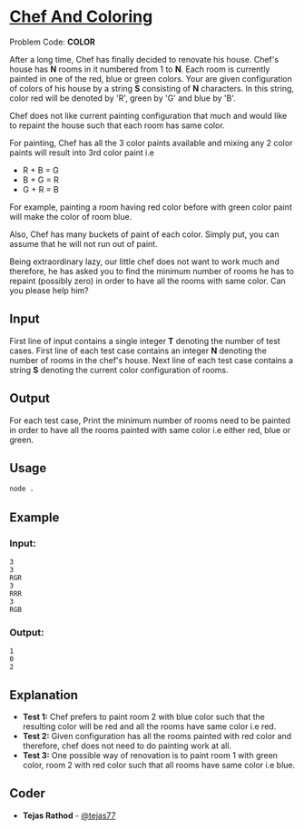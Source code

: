 
# [Chef And Coloring](https://www.codechef.com/problems/COLOR)
Problem Code: **COLOR**

After a long time, Chef has finally decided to renovate his house. Chef's house has **N** rooms in it numbered from 1 to **N**. Each room is currently painted in one of the red, blue or green colors. Your are given configuration of colors of his house by a string **S** consisting of **N** characters. In this string, color red will be denoted by 'R', green by 'G' and blue by 'B'.

Chef does not like current painting configuration that much and would like to repaint the house such that each room has same color.

For painting, Chef has all the 3 color paints available and mixing any 2 color paints will result into 3rd color paint i.e

- R + B = G
- B + G = R
- G + R = B

For example, painting a room having red color before with green color paint will make the color of room blue.

Also, Chef has many buckets of paint of each color. Simply put, you can assume that he will not run out of paint.

Being extraordinary lazy, our little chef does not want to work much and therefore, he has asked you to find the minimum number of rooms he has to repaint (possibly zero) in order to have all the rooms with same color. Can you please help him?

## Input

First line of input contains a single integer **T** denoting the number of test cases. First line of each test case contains an integer **N** denoting the number of rooms in the chef's house. Next line of each test case contains a string **S** denoting the current color configuration of rooms.

## Output

For each test case, Print the minimum number of rooms need to be painted in order to have all the rooms painted with same color i.e either red, blue or green.

## Usage
```sh
node .
```
## Example
### Input:
```
3
3
RGR
3
RRR
3
RGB
```
### Output:
```
1
0
2
```
## Explanation

- **Test 1:** Chef prefers to paint room 2 with blue color such that the resulting color will be red and all the rooms have same color i.e red.
- **Test 2:** Given configuration has all the rooms painted with red color and therefore, chef does not need to do painting work at all.
- **Test 3:** One possible way of renovation is to paint room 1 with green color, room 2 with red color such that all rooms have same color i.e blue.

## Coder

* **Tejas Rathod** - [@tejas77](https://github.com/tejas77)
